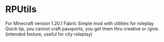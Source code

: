 # RPUtils
For Minecraft version 1.20.1 Fabric
Simple mod with utilities for roleplay
Quick tip, you cannot craft passports, you get them thru creative or /give. (intended festure, useful for city roleplay)
